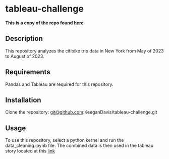 # tableau-challenge
**This is a copy of the repo found [here](https://github.com/KeeganDavis/tableau-challenge)**
## Description
This repository analyzes the citibike trip data in New York from May of 2023 to August of 2023.
## Requirements 
Pandas and Tableau are required for this repository.
## Installation
Clone the repository: git@github.com:KeeganDavis/tableau-challenge.git
## Usage
To use this repository, select a python kernel and run the data_cleaning.ipynb file. The combined data is then used in the tableau story located at this [link](https://public.tableau.com/app/profile/keegan.davis/viz/tableau-challenge_17135519177530/CitiBikeStory)